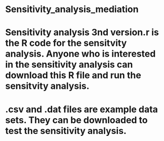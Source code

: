 # Sensitivity_analysis_mediation
# Sensitivity analysis 3nd version.r is the R code for the sensitvity analysis. Anyone who is interested in the sensitivity analysis can download this R file and run the sensitvity analysis.
# .csv and .dat files are example data sets. They can be downloaded to test the sensitivity analysis.
